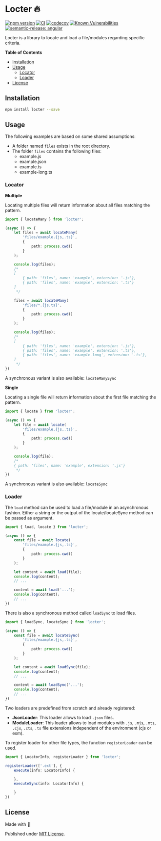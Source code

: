 # Locter 🔥

[![npm version](https://badge.fury.io/js/locter.svg)](https://badge.fury.io/js/locter)
[![CI](https://github.com/tada5hi/locter/actions/workflows/main.yml/badge.svg)](https://github.com/tada5hi/locter/actions/workflows/main.yml)
[![codecov](https://codecov.io/gh/Tada5hi/locter/branch/master/graph/badge.svg?token=4KNSG8L13V)](https://codecov.io/gh/Tada5hi/locter)
[![Known Vulnerabilities](https://snyk.io/test/github/Tada5hi/locter/badge.svg?targetFile=package.json)](https://snyk.io/test/github/Tada5hi/locter?targetFile=package.json)
[![semantic-release: angular](https://img.shields.io/badge/semantic--release-angular-e10079?logo=semantic-release)](https://github.com/semantic-release/semantic-release)

Locter is a library to locate and load a file/modules regarding specific criteria.

**Table of Contents**

- [Installation](#installation)
- [Usage](#usage)
  - [Locator](#locator)
  - [Loader](#loader)
- [License](#license)

## Installation

```bash
npm install locter --save
```

## Usage

The following examples are based on some shared assumptions:
- A folder named `files` exists in the root directory.
- The folder `files` contains the following files:
  - example.js
  - example.json
  - example.ts
  - example-long.ts


### Locator

**Multiple**

Locating multiple files will return information about all files matching the pattern.

```typescript
import { locateMany } from 'locter';

(async () => {
    let files = await locateMany(
        'files/example.{js,.ts}',
        {
            path: process.cwd()
        }
    );

    console.log(files);
    /*
    [
        { path: 'files', name: 'example', extension: '.js'},
        { path: 'files', name: 'example', extension: '.ts'}
    ]
     */

    files = await locateMany(
        'files/*.{js,ts}',
        {
            path: process.cwd()
        }
    );

    console.log(files);
    /*
    [
        { path: 'files', name: 'example', extension: '.js'},
        { path: 'files', name: 'example', extension: '.ts'},
        { path: 'files', name: 'example-long', extension: '.ts'},
    ]
     */
})
```

A synchronous variant is also available: `locateManySync`

**Single**

Locating a single file will return information about the first file matching the pattern.

```typescript
import { locate } from 'locter';

(async () => {
    let file = await locate(
        'files/example.{js,.ts}',
        {
            path: process.cwd()
        }
    );

    console.log(file);
    /*
    { path: 'files', name: 'example', extension: '.js'}
     */
})
```

A synchronous variant is also available: `locateSync`

### Loader

The `load` method can be used to load a file/module in an asynchronous fashion.
Either a string or the output of the locate/locateSync method can be passed as argument.

```typescript
import { load, locate } from 'locter';

(async () => {
    const file = await locate(
        'files/example.{js,.ts}',
        {
            path: process.cwd()
        }
    );

    let content = await load(file);
    console.log(content);
    // ...

    content = await load('...');
    console.log(content);
    // ...
})
```

There is also a synchronous method called `loadSync` to load files.

```typescript
import { loadSync, locateSync } from 'locter';

(async () => {
    const file = await locateSync(
        'files/example.{js,.ts}',
        {
            path: process.cwd()
        }
    );

    let content = await loadSync(file);
    console.log(content);
    // ...

    content = await loadSync('...');
    console.log(content);
    // ...
})
```

Two loaders are predefined from scratch and already registered:
- **JsonLoader**: This loader allows to load `.json` files.
- **ModuleLoader**: This loader allows to load modules with
  `.js`, `.mjs`, `.mts`, `.cjs`, `.cts`, `.ts` file extensions independent of the environment (cjs or esm).

To register loader for other file types, the function `registerLoader` can be used.

```typescript
import { LocatorInfo, registerLoader } from 'locter';

registerLoader(['.ext'], {
    execute(info: LocatorInfo) {

    },
    executeSync(info: LocatorInfo) {

    }
})
```


## License

Made with 💚

Published under [MIT License](./LICENSE).
